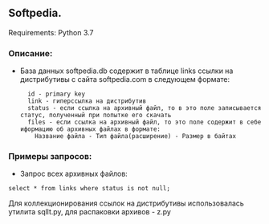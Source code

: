 Softpedia.
-----------------------------------------

Requirements: Python 3.7

### Описание:
- База данных softpedia.db содержит в таблице links ссылки на дистрибутивы с сайта softpedia.com в следующем формате:
    ```
      id - primary key
      link - гиперссылка на дистрибутив
      status - если ссылка на архивный файл, то в это поле записывается статус, полученный при попытке его скачать
      files - если ссылка на архивный файл, то это поле содержит в себе иформацию об архивных файлах в формате:
        Название файла - Тип файла(расширение) - Размер в байтах
    ```
  
### Примеры запросов:
- Запрос всех архивных файлов:
```
select * from links where status is not null;
```

Для коллекционирования ссылок на дистрибутивы использовалась утилита sqllt.py, для распаковки архивов - z.py